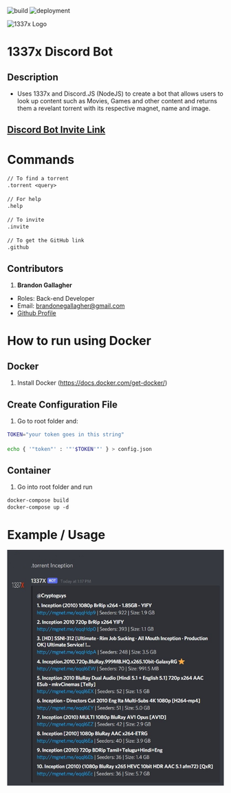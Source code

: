 ![build](https://github.com/brandongallagher1999/1337x-Bot/actions/workflows/ci.yml/badge.svg) ![deployment](https://github.com/brandongallagher1999/1337x-Bot/actions/workflows/azure.yml/badge.svg)

![1337x Logo](https://duckduckgo.com/i/e4d3d1a0.png)

# 1337x Discord Bot

## Description

- Uses 1337x and Discord.JS (NodeJS) to create a bot that allows users to look up content such as Movies, Games and other content and returns them a revelant
  torrent with its respective magnet, name and image.

## [Discord Bot Invite Link](https://discord.com/api/oauth2/authorize?client_id=733428046845050982&permissions=536921088&scope=bot)

# Commands

```
// To find a torrent
.torrent <query>

// For help
.help

// To invite
.invite

// To get the GitHub link
.github
```

## Contributors

1. **Brandon Gallagher**

- Roles: Back-end Developer
- Email: brandonegallagher@gmail.com
- [Github Profile](https://github.com/brandongallagher1999)

# How to run using Docker

## Docker

1. Install Docker (https://docs.docker.com/get-docker/)

## Create Configuration File

1. Go to root folder and:
```sh
TOKEN="your token goes in this string"

echo { '"token"' : '"'$TOKEN'"' } > config.json
```

## Container

1. Go into root folder and run

```
docker-compose build
docker-compose up -d
```

# Example / Usage
![Example](/images/example.jpg?raw=true)
